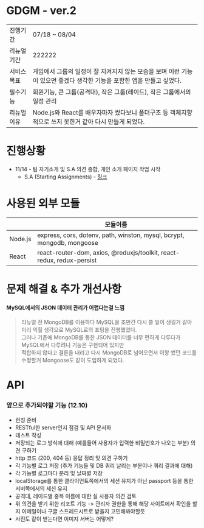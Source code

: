 GDGM - ver.2
====


|||
|-|-|
|진행기간|07/18 ~ 08/04|
|리뉴얼기간|222222|
|서비스목표|게임에서 그룹의 일정이 잘 지켜지지 않는 모습을 보며 이런 기능이 있으면 좋겠다 생각한 기능을 포함한 앱을 만들고 싶었다.|
|필수기능|회원기능, 큰 그룹(공격대), 작은 그룹(레이드), 작은 그룹에서의 일정 관리|
|리뉴얼 이유|Node.js와 React를 배우자마자 썼다보니 폴더구조 등 객체지향적으로 쓰지 못한거 같아 다시 만들게 되었다.|


# 진행상황
* 11/14 - 팀 자기소개 및 S.A 의견 종합, 개인 소개 페이지 작업 시작
  * S.A (Starting Assignments) - [링크](https://4sii.tistory.com/74)   



  
# 사용된 외부 모듈
||모듈이름|
|-|-|
|Node.js|express, cors, dotenv, path, winston, mysql, bcrypt, mongodb, mongoose|
|React|react-router-dom, axios, @reduxjs/toolkit, react-redux, redux-persist|
  

# 문제 해결 & 추가 개선사항
#### MySQL에서의 JSON 데이터 관리가 어렵다는걸 느낌
> 리뉴얼 전 MongoDB를 이용하다 MySQL을 조만간 다시 쓸 일이 생길거 같아 미리 익힐 생각으로 MySQL로의 포팅을 진행했었다.   
> 그러나 기존에 MongoDB를 통한 JSON 데이터를 너무 편하게 다루다가 MySQL에서 다루려니 기능은 구현되어 있지만   
> 적합하지 않다고 결론을 내리고 다시 MongoDB로 넘어오면서 이왕 썼던 코드를 수정할거 Mongoose도 같이 도입하게 되었다.

# API



### 앞으로 추가되야할 기능 (12.10)
- 런칭 준비
- RESTful한 server인지 점검 및 API 문서화
- 테스트 작성
- 저장되는 로그 방식에 대해 (예를들어 사용자가 입력한 비밀번호가 나오는 부분) 의견 구하기
- http 코드 (200, 404 등) 응답 정리 및 의견 구하기
- 각 기능별 로그 저장 (추가 기능들 및 DB 쿼리 날리는 부분이나 쿼리 결과에 대해)
- 각 기능별 로그마다 분리 및 날짜별 저장
- localStorage를 통한 클라이언트쪽에서의 세션 유지가 아닌 passport 등을 통한 서버쪽에서의 세션 유지
- 공격대, 레이드별 중복 이름에 대한 실 사용자 의견 검토
- 위 의견을 받기 위한 리포트 기능 -> 관리자 권한을 통해 해당 사이트에서 확인을 할지 이메일이나 구글 스프레드시트로 받을지 고민해봐야할듯
- 사진도 같이 받는다면 이미지 서버는 어떻게?
